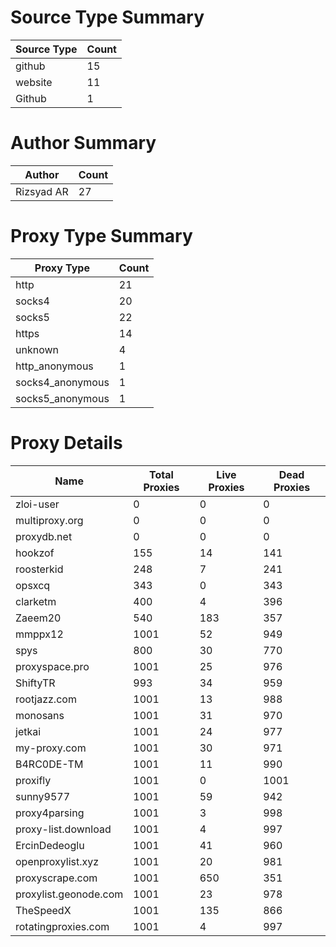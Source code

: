 # Source Type Summary

| Source Type | Count |
|-------------|-------|
| github | 15 |
| website | 11 |
| Github | 1 |


# Author Summary

| Author | Count |
|--------|-------|
| Rizsyad AR | 27 |


# Proxy Type Summary

| Proxy Type | Count |
|------------|-------|
| http | 21 |
| socks4 | 20 |
| socks5 | 22 |
| https | 14 |
| unknown | 4 |
| http_anonymous | 1 |
| socks4_anonymous | 1 |
| socks5_anonymous | 1 |


# Proxy Details

| Name | Total Proxies | Live Proxies | Dead Proxies |
|------|---------------|--------------|---------------|
| zloi-user | 0 | 0 | 0 |
| multiproxy.org | 0 | 0 | 0 |
| proxydb.net | 0 | 0 | 0 |
| hookzof | 155 | 14 | 141 |
| roosterkid | 248 | 7 | 241 |
| opsxcq | 343 | 0 | 343 |
| clarketm | 400 | 4 | 396 |
| Zaeem20 | 540 | 183 | 357 |
| mmppx12 | 1001 | 52 | 949 |
| spys | 800 | 30 | 770 |
| proxyspace.pro | 1001 | 25 | 976 |
| ShiftyTR | 993 | 34 | 959 |
| rootjazz.com | 1001 | 13 | 988 |
| monosans | 1001 | 31 | 970 |
| jetkai | 1001 | 24 | 977 |
| my-proxy.com | 1001 | 30 | 971 |
| B4RC0DE-TM | 1001 | 11 | 990 |
| proxifly | 1001 | 0 | 1001 |
| sunny9577 | 1001 | 59 | 942 |
| proxy4parsing | 1001 | 3 | 998 |
| proxy-list.download | 1001 | 4 | 997 |
| ErcinDedeoglu | 1001 | 41 | 960 |
| openproxylist.xyz | 1001 | 20 | 981 |
| proxyscrape.com | 1001 | 650 | 351 |
| proxylist.geonode.com | 1001 | 23 | 978 |
| TheSpeedX | 1001 | 135 | 866 |
| rotatingproxies.com | 1001 | 4 | 997 |
